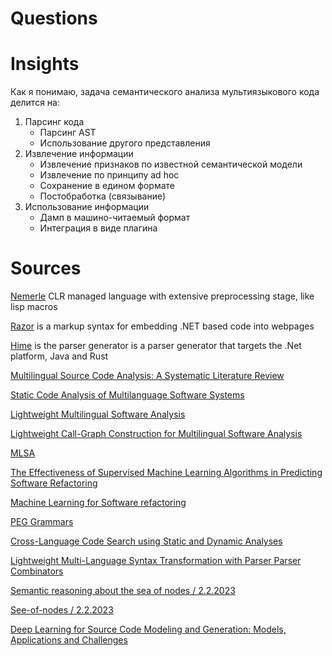 # Questions

# Insights

Как я понимаю, задача семантического анализа мультиязыкового кода делится на:
1. Парсинг кода
    - Парсинг AST
    - Использование другого представления
1. Извлечение информации
    - Извлечение признаков по известной семантической модели
    - Извлечение по принципу ad hoc
    - Сохранение в едином формате
    - Постобработка (связывание)
1. Использование информации
    - Дамп в машино-читаемый формат
    - Интеграция в виде плагина

# Sources

[Nemerle](http://nemerle.org/About) CLR managed language with extensive preprocessing stage, like lisp macros

[Razor](https://learn.microsoft.com/en-us/aspnet/core/mvc/views/razor?view=aspnetcore-6.0) is a markup syntax for embedding .NET based code into webpages

[Hime](https://github.com/cenotelie/hime) is the parser generator is a parser generator that targets the .Net platform, Java and Rust

[Multilingual Source Code Analysis: A Systematic Literature Review](https://ieeexplore.ieee.org/abstract/document/7953501)

[Static Code Analysis of Multilanguage Software Systems](https://arxiv.org/pdf/1906.00815.pdf)

[Lightweight Multilingual Software Analysis](https://arxiv.org/abs/1808.01210)

[Lightweight Call-Graph Construction for Multilingual Software Analysis](https://arxiv.org/abs/1808.01213)

[MLSA](https://github.com/MultilingualStaticAnalysis/MLSA)

[The Effectiveness of Supervised Machine Learning Algorithms in Predicting Software Refactoring](https://arxiv.org/abs/2001.03338)

[Machine Learning for Software refactoring](https://github.com/refactoring-ai/predicting-refactoring-ml)

[PEG Grammars](https://en.wikipedia.org/wiki/Parsing_expression_grammar)

[Cross-Language Code Search using Static and Dynamic Analyses](https://dl.acm.org/doi/pdf/10.1145/3468264.3468538)

[Lightweight Multi-Language Syntax Transformation
with Parser Parser Combinators](https://dl.acm.org/doi/pdf/10.1145/3314221.3314589)

[Semantic reasoning about the sea of nodes / 2.2.2023](https://www.researchgate.net/publication/323333737_Semantic_reasoning_about_the_sea_of_nodes)

[See-of-nodes / 2.2.2023](https://darksi.de/d.sea-of-nodes/)

[Deep Learning for Source Code Modeling and Generation: Models, Applications and Challenges](https://arxiv.org/pdf/2002.05442.pdf)